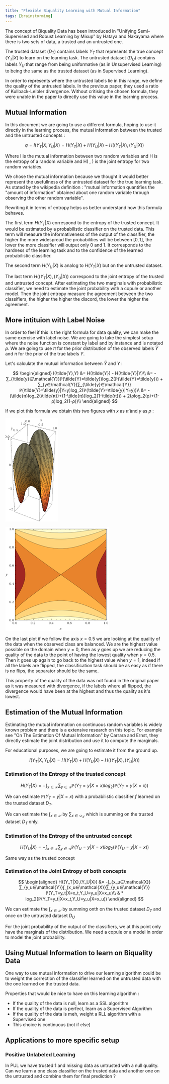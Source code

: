 ```yaml
---
title: "Flexible Biquality Learning with Mutual Information"
tags: [brainstorming]
---
```


The concept of Biquality Data has been introduced in "Unifying Semi-Supervised and Robust Learning by Mixup" by Hataya and Nakayama where there is two sets of data, a trusted and an untrusted one.

The trusted dataset ($D_T$) contains labels $Y_T$ that represents the true concept ($Y_T|X$) to learn on the learning task. The untrusted dataset ($D_U$) contains labels $Y_U$ that range from being uniformative (as in Unsupervised Learning) to being the same as the trusted dataset (as in Supervised Learning).

In order to represents where the untrusted labels lie in this range, we define the quality of the untrusted labels. In the previous paper, they used a ratio of Kullback-Leibler divergence. Without critising the chosen formula, they were unable in the paper to directly use this value in the learning process.

<!--truncate-->

## Mutual Information

In this document we are going to use a different formula, hoping to use it directly in the learning process, the mutual information between the trusted and the untrusted concepts :

$$
q = I(Y_T|X,Y_U|X) = H(Y_T|X) + H(Y_U|X) - H((Y_T|X),(Y_U|X))
$$

Where I is the mutual information between two random variables and H is the entropy of a random variable and H( , ) is the joint entropy for two random variables.

We chose the mutual information because we thought it would better represent the usefullness of the untrusted dataset for the true learning task. As stated by the wikipedia definition : "mutual information quantifies the "amount of information" obtained about one random variable through observing the other random variable".

Rewriting it in terms of entropy helps us better understand how this formula behaves.

The first term $H(Y_T|X)$ correspond to the entropy of the trusted concept. It would be estimated by a probabilistic classifier on the trusted data. This term will measure the informativeness of the output of the classifier, the higher the more widespread the probabilities will be between $[0,1]$, the lower the more classifier will output only $0$ and $1$. It corresponds to the hardness of the learning task and to the confidence of the learned probabilistic classifier. 

The second term $H(Y_U|X)$ is analog to $H(Y_T|X)$ but on the untrusted dataset.

The last term $H((Y_T|X),(Y_U|X))$ correspond to the joint entropy of the trusted and untrusted concept. After estimating the two marginals with probabilistic classifier, we need to estimate the joint probability with a copule or another model. Then the joint entropy measure the agreement between the two classifiers, the higher the higher the discord, the lower the higher the agreement.

## More intituion with Label Noise

In order to feel if this is the right formula for data quality, we can make the same exercise with label noise. We are going to take the simplest setup where the noise function is constant by label and by instance and is notated $ρ$. We are going to use $\tilde{π}$ for the prior distribution of the observed labels $\tilde{Y}$ and $π$ for the prior of the true labels $Y$.

Let's calculate the mutual information between $\tilde{Y}$ and $Y$ :

$$
\begin{aligned}
I(\tilde{Y},Y) &= H(\tilde{Y}) - H(\tilde{Y}|Y)\\
&= - ∑_{\tilde{y}∈\mathcal{Y}}ℙ(\tilde{Y}=\tilde{y})log_2(ℙ(\tilde{Y}=\tilde{y})) + ∑_{y∈\mathcal{Y}}∑_{\tilde{y}∈\mathcal{Y}}ℙ(\tilde{Y}=\tilde{y}|Y=y)log_2(ℙ(\tilde{Y}=\tilde{y}|Y=y))\\
&= -(\tilde{π}log_2(\tilde{π})+(1-\tilde{π})log_2(1-\tilde{π})) + 2(ρlog_2(ρ)+(1-ρ)log_2(1-ρ))\\
\end{aligned}
$$

If we plot this formula we obtain this two figures with $x$ as $\tilde{π}$ and $y$ as $ρ$ :

<p align="center">

![Mutual Information 3D](/figures/mutual-information/3d.gif)

![Mutual Information Contour](/figures/mutual-information/contour.gif)

</p>

On the last plot if we follow the axis $x=0.5$ we are looking at the quality of the data when the observed class are balanced. We are the highest value possible on the domain when $y=0$, then as $y$ goes up we are reducing the quality of the data to the point of having the lowest quality when $y=0.5$. Then it goes up again to go back to the highest value when $y=1$, indeed if all the labels are flipped, the classification task should be as easy as if there is no flips, the separator should be the same.

This property of the quality of the data was not found in the original paper as it was measured with divergence, if the labels where all flipped, the divergence would have been at the highest and thus the quality as it's lowest.

## Estimation of the Mutual Information

Estimating the mutual information on continuous random variables is widely known problem and there is a extensive research on this topic. For example see "On The Estimation Of Mutual Information" by Carrara and Ernst, they directly estimate the joint distribution and use it to compute the marginals.

For educational purposes, we are going to estimate it from the ground up.

$$
I(Y_T|X,Y_U|X) = H(Y_T|X) + H(Y_U|X) - H((Y_T|X),(Y_U|X))
$$

### Estimation of the Entropy of the trusted concept

$$
H(Y_T|X) = -∫_{x∈\mathcal{X}}∑_{y∈\mathcal{Y}}ℙ(Y_T=y|X=x)log_2(ℙ(Y_T=y|X=x))
$$

We can estimate $ℙ(Y_T=y|X=x)$ with a probabilistic classifier $f$ learned on the trusted dataset $D_T$.

We can estimate the $∫_{x∈\mathcal{X}}$ by $∑_{x∈\mathcal{D_T}}$ which is summing on the trusted dataset $D_T$ only.

### Estimation of the Entropy of the untrusted concept

$$
H(Y_U|X) = -∫_{x∈\mathcal{X}}∑_{y∈\mathcal{Y}}ℙ(Y_U=y|X=x)log_2(ℙ(Y_U=y|X=x))
$$

Same way as the trusted concept

### Estimation of the Joint Entropy of both concepts

$$
\begin{aligned}
H((Y_T|X),(Y_U|X)) &= -∫_{x_u∈\mathcal{X}}∑_{y_u∈\mathcal{Y}}∫_{x_u∈\mathcal{X}}∑_{y_u∈\mathcal{Y}}ℙ(Y_T=y_t|X=x_t,Y_U=y_u|X=x_u)\\
& * log_2(ℙ(Y_T=y_t|X=x_t,Y_U=y_u|X=x_u))
\end{aligned}
$$

We can estimate the $∫_{x∈\mathcal{X}}$ by summing onth on the trusted dataset $D_T$ and once on the untrusted dataset $D_U$

For the joint probability of the output of the classifiers, we at this point only have the marginals of the distribution. We need a copule or a model in order to model the joint probability.

## Using Mutual Information to learn on Biquality Data

One way to use mutual information to drive our learning algorithm could be to weight the correction of the classifier learned on the untrusted data with the one learned on the trusted data.

Properties that would be nice to have on this learning algorithm :

* If the quality of the data is null, learn as a SSL algorithm
* If the quality of the data is perfect, learn as a Supervised Algorithm
* If the quality of the data is meh, weight a RLL algorithm with a Supervised one
* This choice is continuous (not if else)

## Applications to more specific setup

### Positive Unlabeled Learning

In PUL we have trusted 1 and missing data as untrusted with a null quality. Can we learn a one class classifier on the trusted data and another one on the untrusted and combine them for final prediction ?
